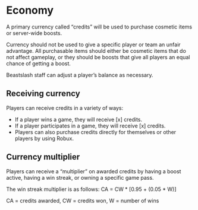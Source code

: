 # Economy
A primary currency called “credits” will be used to purchase cosmetic items or server-wide boosts. 

Currency should not be used to give a specific player or team an unfair advantage. All purchasable items should either be cosmetic items that do not affect gameplay, or they should be boosts that give all players an equal chance of getting a boost.

Beastslash staff can adjust a player’s balance as necessary.

## Receiving currency
Players can receive credits in a variety of ways:
* If a player wins a game, they will receive [x] credits.
* If a player participates in a game, they will receive [x] credits.
* Players can also purchase credits directly for themselves or other players by using Robux.

## Currency multiplier
Players can receive a “multiplier” on awarded credits by having a boost active, having a win streak, or owning a specific game pass. 

The win streak multiplier is as follows: CA = CW * [0.95 + (0.05 * W)]

CA = credits awarded, CW = credits won, W = number of wins
